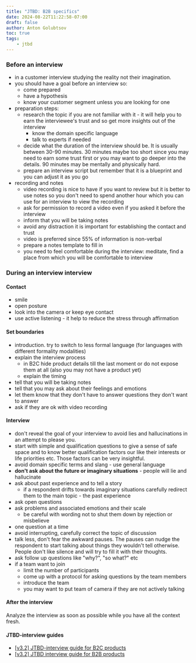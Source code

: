 ```yaml
---
title: "JTBD: B2B specifics"
date: 2024-08-22T11:22:58-07:00
draft: false
author: Anton Golubtsov
toc: true
tags:
    - jtbd
---
```


### Before an interview

-   in a customer interview studying the reality not their imagination.
-   you should have a goal before an interview so:
    -   come prepared
    -   have a hypothesis
    -   know your customer segment unless you are looking for one
-   preparation steps:
    -   research the topic if you are not familiar with it - it will help you to earn the interviewee's trust and so get more insights out of the interview
        -   know the domain specific language
        -   talk to experts if needed
    -   decide what the duration of the interview should be. It is usually between 30-90 minutes. 30 minutes maybe too short since you may need to earn some trust first or you may want to go deeper into the details. 90 minutes may be mentally and physically hard.
    -   prepare an interview script but remember that it is a blueprint and you can adjust it as you go
-   recording and notes
    -   video recording is nice to have if you want to review but it is better to use notes so you don't need to spend another hour which you can use for an interview to view the recording
    -   ask for permission to record a video even if you asked it before the interview
    -   inform that you will be taking notes
    -   avoid any distraction it is important for establishing the contact and trust
    -   video is preferred since 55% of information is non-verbal
    -   prepare a notes template to fill in
    -   you need to feel comfortable during the interview: meditate, find a place from which you will be comfortable to interview

### During an interview interview

#### Contact

-   smile
-   open posture
-   look into the camera or keep eye contact
-   use active listening - it help to reduce the stress through affirmation

#### Set boundaries

-   introduction. try to switch to less formal language (for languages with different formality modalities)
-   explain the interview process
    -   in B2C hide product details till the last moment or do not expose them at all (also you may not have a product yet)
    -   explain the timing
-   tell that you will be taking notes
-   tell that you may ask about their feelings and emotions
-   let them know that they don't have to answer questions they don't want to answer
-   ask if they are ok with video recording

#### Interview

-   don't reveal the goal of your interview to avoid lies and hallucinations in an attempt to please you.
-   start with simple and qualification questions to give a sense of safe space and to know better qualification factors our like their interests or life priorities etc. Those factors can be very insightful.
-   avoid domain specific terms and slang - use general language
-   **don't ask about the future or imaginary situations** - people will lie and hallucinate
-   ask about past experience and to tell a story
    -   if a respondent drifts towards imaginary situations carefully redirect them to the main topic - the past experience
-   ask open questions
-   ask problems and associated emotions and their scale
    -   be careful with wording not to shut them down by rejection or misbelieve
-   one question at a time
-   avoid interrupting, carefully correct the topic of discussion
-   talk less, don't fear the awkward pauses. The pauses can nudge the respondent to start talking about things they wouldn't tell otherwise. People don't like silence and will try to fill it with their thoughts.
-   ask follow up questions like "why?", "so what?" etc
-   if a team want to join
    -   limit the number of participants
    -   come up with a protocol for asking questions by the team members
    -   introduce the team
    -   you may want to put team of camera if they are not actively talking

#### After the interview

Analyze the interview as soon as possible while you have all the context fresh.

#### JTBD-interview guides

-   [[v3.2] JTBD-interview guide for B2C products](https://heilook.notion.site/v3-2-JTBD-interview-guide-for-B2C-products-6d2240df578a4c978ceb56bbe10ddab3)
-   [[v3.2] JTBD interview guide for B2B products](https://heilook.notion.site/v3-2-JTBD-interview-guide-for-B2B-products-b0174b9a8e294828bb988e66b83fc9bc)
